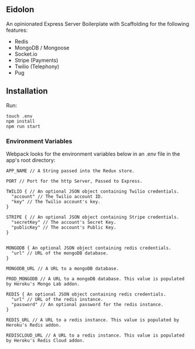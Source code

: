 ## Eidolon

An opinionated Express Server Boilerplate with Scaffolding for the following features:
  - Redis
  - MongoDB / Mongoose
  - Socket.io
  - Stripe (Payments)
  - Twilio (Telephony)
  - Pug

## Installation

Run:

```
touch .env
npm install
npm run start
```

### Environment Variables

Webpack looks for the environment variables below in an .env file in the app's root directory:

```
APP_NAME // A String passed into the Redux store.

PORT // Port for the http Server, Passed to Express.

TWILIO { // An optional JSON object containing Twilio credentials.
  "account" // The Twilio account ID.
  "key" // The Twilio account's key.
}

STRIPE { // An optional JSON object containing Stripe credentials.
  "secretKey" // The account's Secret Key.
  "publicKey" // The account's Public Key.
}


MONGODB { An optional JSON object containing redis credentials.
  "url" // URL of the mongoDB database.
}

MONGODB_URL // A URL to a mongoDB database.

PROD_MONGODB // A URL to a mongoDB database. This value is populated by Heroku's Mongo Lab addon.

REDIS { An optional JSON object containing redis credentials.
  "url" // URL of the redis instance.
  "password" // An optional password for the redis instance.
}

REDIS_URL // A URL to a redis instance. This value is populated by Heroku's Redis addon.

REDISCLOUD_URL // A URL to a redis instance. This value is populated by Heroku's Redis Cloud addon.

```
